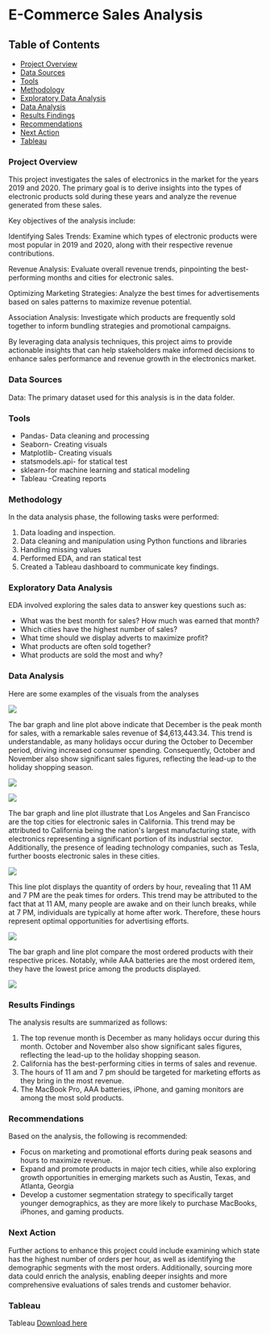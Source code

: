 # E-Commerce Sales Analysis

## Table of Contents 

- [Project Overview](#project-overview)
- [Data Sources ](#data-sources)
- [Tools](#tools)
- [Methodology](#methodology)
- [Exploratory Data Analysis](#exploratory-data-analysis)
- [Data Analysis](#data-analysis) 
- [Results Findings](#results-findings)
- [Recommendations](#recommendations)
- [Next Action](#next-action)
- [Tableau](#tableau)

### Project Overview 
This project investigates the sales of electronics in the market for the years 2019 and 2020. The primary goal is to derive insights into the types of electronic products sold during these years and analyze the revenue generated from these sales.

Key objectives of the analysis include:

Identifying Sales Trends: Examine which types of electronic products were most popular in 2019 and 2020, along with their respective revenue contributions.

Revenue Analysis: Evaluate overall revenue trends, pinpointing the best-performing months and cities for electronic sales.

Optimizing Marketing Strategies: Analyze the best times for advertisements based on sales patterns to maximize revenue potential.

Association Analysis: Investigate which products are frequently sold together to inform bundling strategies and promotional campaigns.

By leveraging data analysis techniques, this project aims to provide actionable insights that can help stakeholders make informed decisions to enhance sales performance and revenue growth in the electronics market.

### Data Sources 

Data: The primary dataset used for this analysis is in the data folder. 

### Tools 

- Pandas- Data cleaning and processing 
- Seaborn- Creating visuals
- Matplotlib- Creating visuals 
- statsmodels.api- for statical test
- sklearn-for machine learning and statical modeling
- Tableau -Creating reports

### Methodology 
  In the data analysis phase, the following tasks were performed:
  
  1. Data loading and inspection.
  2. Data cleaning and manipulation using Python functions and libraries
  3. Handling missing values
  4. Performed EDA, and ran statical test
  5. Created a Tableau dashboard to communicate key findings. 

### Exploratory Data Analysis

EDA involved exploring the sales data to answer key questions such as: 

- What was the best month for sales? How much was earned that month?
- Which cities have the highest number of sales?
- What time should we display adverts to maximize profit?
- What products are often sold together?
- What products are sold the most and why?



### Data Analysis 
Here are some examples of the visuals from the analyses 

![](image/Best_Month_for_Sales.jpg)

The bar graph and line plot above indicate that December is the peak month for sales, with a remarkable sales revenue of $4,613,443.34. This trend is understandable, as many holidays occur during the October to December period, driving increased consumer spending. Consequently, October and November also show significant sales figures, reflecting the lead-up to the holiday shopping season. 

![](image/Best_city_for_Sales.jpg)

![](image/2Best_city_for_Sales.jpg)

The bar graph and line plot illustrate that Los Angeles and San Francisco are the top cities for electronic sales in California. This trend may be attributed to California being the nation's largest manufacturing state, with electronics representing a significant portion of its industrial sector. Additionally, the presence of leading technology companies, such as Tesla, further boosts electronic sales in these cities. 

![](image/order_by_hour.jpg)

This line plot displays the quantity of orders by hour, revealing that 11 AM and 7 PM are the peak times for orders. This trend may be attributed to the fact that at 11 AM, many people are awake and on their lunch breaks, while at 7 PM, individuals are typically at home after work. Therefore, these hours represent optimal opportunities for advertising efforts.

![](image/Product_ordered_price.jpg)


The bar graph and line plot compare the most ordered products with their respective prices. Notably, while AAA batteries are the most ordered item, they have the lowest price among the products displayed.

![](image/Sales_quantity_ordered.jpg)


### Results Findings
The analysis results are summarized as follows: 

1. The top revenue month is December as many holidays occur during this month. October and November also show significant sales figures, reflecting the lead-up to the holiday shopping season. 
2. California has the best-performing cities in terms of sales and revenue.
3. The hours of 11 am and 7 pm should be targeted for marketing efforts as they bring in the most revenue.
4. The MacBook Pro, AAA batteries, iPhone, and gaming monitors are among the most sold products.

### Recommendations 
Based on the analysis, the following is recommended: 
- Focus on marketing and promotional efforts during peak seasons and hours to maximize revenue.
- Expand and promote products in major tech cities, while also exploring growth opportunities in emerging markets such as Austin, Texas, and Atlanta, Georgia
- Develop a customer segmentation strategy to specifically target younger demographics, as they are more likely to purchase MacBooks, iPhones, and gaming products.
  
### Next Action
Further actions to enhance this project could include examining which state has the highest number of orders per hour, as well as identifying the demographic segments with the most orders. Additionally, sourcing more data could enrich the analysis, enabling deeper insights and more comprehensive evaluations of sales trends and customer behavior.


### Tableau 
Tableau [Download here](https://public.tableau.com/app/profile/thierno.barry8424/viz/ElectronicSales_16927830576570/Dashboard1)

